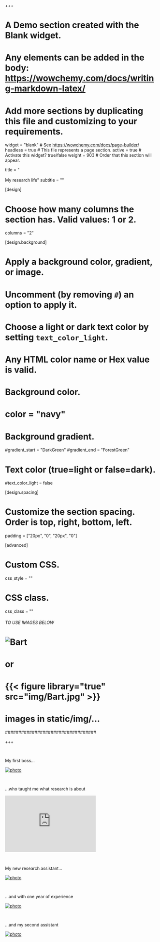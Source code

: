 +++
# A Demo section created with the Blank widget.
# Any elements can be added in the body: https://wowchemy.com/docs/writing-markdown-latex/
# Add more sections by duplicating this file and customizing to your requirements.

widget = "blank"  # See https://wowchemy.com/docs/page-builder/
headless = true  # This file represents a page section.
active = true  # Activate this widget? true/false
weight = 903  # Order that this section will appear.

title = "<br><br>My research life"
subtitle = ""

[design]
  # Choose how many columns the section has. Valid values: 1 or 2.
  columns = "2"

[design.background]
  # Apply a background color, gradient, or image.
  #   Uncomment (by removing `#`) an option to apply it.
  #   Choose a light or dark text color by setting `text_color_light`.
  #   Any HTML color name or Hex value is valid.

  # Background color.
  # color = "navy"

  # Background gradient.
  #gradient_start = "DarkGreen"
  #gradient_end = "ForestGreen"

  # Text color (true=light or false=dark).
  #text_color_light = false

[design.spacing]
  # Customize the section spacing. Order is top, right, bottom, left.
  padding = ["20px", "0", "20px", "0"]

[advanced]
 # Custom CSS.
 css_style = ""

 # CSS class.
 css_class = ""

 ###### TO USE IMAGES BELOW #######
 # ![Bart](img/Bart.jpg)
 #        or
 # {{< figure library="true" src="img/Bart.jpg" >}}
 # images in static/img/...
 ##################################

+++

&nbsp;

My first boss...

[![photo](img/wouterpic.png)](http://www.wouterdenhaan.com)

&nbsp;
&nbsp;

...who taught me what research is about  

<iframe height="186" src="https://www.youtube.com/embed/Xkgl-ZlldJI" title="what research is about" frameborder="0" allow="accelerometer; clipboard-write; encrypted-media; gyroscope; picture-in-picture" allowfullscreen></iframe>

&nbsp;
&nbsp;

My new research assistant...

[![photo](img/assistant_small.png)](img/assistant.jpg)

&nbsp;
&nbsp;

...and with one year of experience

[![photo](img/assitant1Y_small.jpg)](img/assitant1Y.jpg)

&nbsp;
&nbsp;

...and my second assistant

[![photo](img/assistant2_small.jpg)](img/assistant22.jpg)

&nbsp;
&nbsp;
